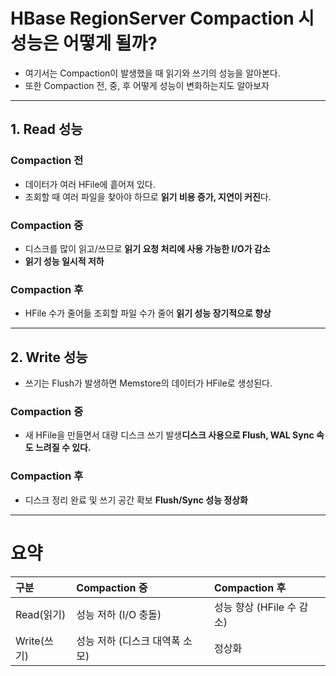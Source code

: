 
# HBase RegionServer Compaction 시 성능은 어떻게 될까?
- 여기서는 Compaction이 발생했을 때 읽기와 쓰기의 성능을 알아본다.
- 또한 Compaction 전, 중, 후 어떻게 성능이 변화하는지도 알아보자

---

## 1. Read 성능

### Compaction 전
- 데이터가 여러 HFile에 흩어져 있다.
- 조회할 때 여러 파일을 찾아야 하므로 **읽기 비용 증가, 지연이 커진**다.

### Compaction 중
- 디스크를 많이 읽고/쓰므로 **읽기 요청 처리에 사용 가능한 I/O가 감소**
- **읽기 성능 일시적 저하**

### Compaction 후
- HFile 수가 줄어듦 조회할 파일 수가 줄어 **읽기 성능 장기적으로 향상**

---

## 2. Write 성능
- 쓰기는 Flush가 발생하면 Memstore의 데이터가 HFile로 생성된다. 

### Compaction 중
- 새 HFile을 만들면서 대량 디스크 쓰기 발생**디스크 사용으로 Flush, WAL Sync 속도 느려질 수 있다.**

### Compaction 후
- 디스크 정리 완료 및 쓰기 공간 확보 **Flush/Sync 성능 정상화**

---

# 요약

| 구분 | Compaction 중 | Compaction 후 |
|:---|:---|:---|
| Read(읽기) | 성능 저하 (I/O 충돌) | 성능 향상 (HFile 수 감소) |
| Write(쓰기) | 성능 저하 (디스크 대역폭 소모) | 정상화 |
